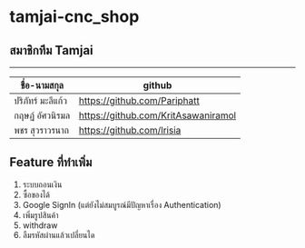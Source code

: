 # tamjai-cnc_shop

## สมาชิกทีม Tamjai
___
| ชื่อ-นามสกุล            | github                           | 
|-------------------------|----------------------------------|
| ปริภัทร์ มะลีแก้ว        | https://github.com/Pariphatt      |
| กฤษฏ์ อัศวนิรมล         | https://github.com/KritAsawaniramol | 
| พชร สุวราวรนาถ        | https://github.com/lrisia    |

## Feature ที่ทำเพิ่ม

1. ระบบถอนเงิน
2. ซื้อของได้ 
3. Google SignIn (แต่ยังไม่สมบูรณ์มีปัญหาเรื่อง Authentication)
5. เพิ่มรูปสินค้า
6. withdraw 
7. ลืมรหัสผ่านแล้วเปลี่ยนได
